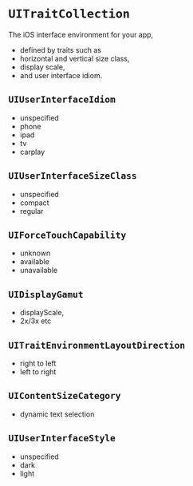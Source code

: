 # `UITraitCollection`

The iOS interface environment for your app,

* defined by traits such as
* horizontal and vertical size class,
* display scale,
* and user interface idiom.

## `UIUserInterfaceIdiom`
* unspecified
* phone
* ipad 
* tv 
* carplay

## `UIUserInterfaceSizeClass`
* unspecified
* compact
* regular

## `UIForceTouchCapability`
* unknown
* available
* unavailable

## `UIDisplayGamut`
* displayScale, 
* 2x/3x etc

## `UITraitEnvironmentLayoutDirection`
* right to left
* left to right

## `UIContentSizeCategory`
* dynamic text selection

## `UIUserInterfaceStyle`
* unspecified
* dark
* light
